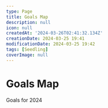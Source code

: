 ```yaml
---
type: Page
title: Goals Map
description: null
icon: null
createdAt: '2024-03-26T02:41:32.134Z'
creationDate: 2024-03-25 19:41
modificationDate: 2024-03-25 19:42
tags: [Seedling]
coverImage: null
---
```


# Goals Map

Goals for 2024


